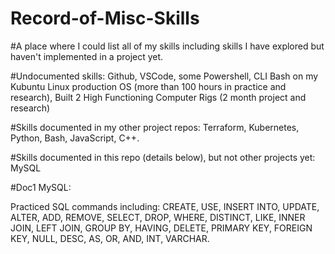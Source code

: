# Record-of-Misc-Skills

#A place where I could list all of my skills including skills I have explored but haven't implemented in a project yet.

#Undocumented skills: Github, VSCode, some Powershell, CLI Bash on my Kubuntu Linux production OS (more than 100 hours in 
practice and research), Built 2 High Functioning Computer Rigs (2 month project and research)

#Skills documented in my other project repos: Terraform, Kubernetes, Python, Bash, JavaScript, C++.

#Skills documented in this repo (details below), but not other projects yet: MySQL

#Doc1 MySQL:

Practiced SQL commands including: CREATE, USE, INSERT INTO, UPDATE, ALTER, ADD, REMOVE, SELECT, DROP, 
WHERE, DISTINCT, LIKE, INNER JOIN, LEFT JOIN, GROUP BY, HAVING, DELETE, PRIMARY KEY, FOREIGN KEY, NULL, DESC, AS, OR, AND, INT, VARCHAR.
